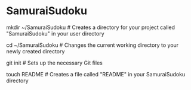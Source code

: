SamuraiSudoku
=============

mkdir ~/SamuraiSudoku # Creates a directory for your project called "SamuraiSudoku" in your user directory

cd ~/SamuraiSudoku # Changes the current working directory to your newly created directory

git init # Sets up the necessary Git files

touch README # Creates a file called "README" in your SamuraiSudoku directory
